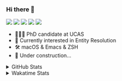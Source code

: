 ### Hi there 👋

[![](https://img.shields.io/badge/-Email-325180?logo=maildotru&logoColor=white&style=flat-square)](mailto:hi@wang.tianshu.me)
[![](https://img.shields.io/badge/-GitHub-black?logo=GitHub&style=flat-square)](https://github.com/tshu-w)
[![](https://img.shields.io/badge/-Telegram-26a5e4?labelColor=fafafa&logo=telegram&style=flat-square)](https://t.me/tshu_w) 
[![](https://img.shields.io/badge/-Twitter-1da1f2?logo=Twitter&logoColor=white&style=flat-square)](https://twitter.com/tshu_w)
[![](https://komarev.com/ghpvc/?username=tshu-w&color=blueviolet&style=flat-square)]()



- 🧑🏻‍🎓 PhD candidate at UCAS
- 🔭 Currently interested in Entity Resolution
- 🛠 macOS & Emacs & ZSH
- 🚧 Under construction...

<details>

<summary>GitHub Stats</summary>

![Tianshu's GitHub stats](https://github-readme-stats.vercel.app/api?username=tshu-w&show_icons=true&theme=buefy&count_private=true)
  
</details>


<details>
  <summary>Wakatime Stats</summary>

  Currently, files accessed by tramp cannot be tracked by wakatime, see https://github.com/wakatime/wakatime-mode/issues/27
  <br>
  
<!--START_SECTION:waka-->
![Code Time](http://img.shields.io/badge/Code%20Time-5%2C957%20hrs%203%20mins-blue)

**I'm an Early 🐤** 

```text
🌞 Morning    70 commits     ████░░░░░░░░░░░░░░░░░░░░░   16.2% 
🌆 Daytime    205 commits    ███████████░░░░░░░░░░░░░░   47.45% 
🌃 Evening    150 commits    ████████░░░░░░░░░░░░░░░░░   34.72% 
🌙 Night      7 commits      ░░░░░░░░░░░░░░░░░░░░░░░░░   1.62%

```
📅 **I'm Most Productive on Tuesday** 

```text
Monday       65 commits     ███░░░░░░░░░░░░░░░░░░░░░░   15.05% 
Tuesday      154 commits    █████████░░░░░░░░░░░░░░░░   35.65% 
Wednesday    52 commits     ███░░░░░░░░░░░░░░░░░░░░░░   12.04% 
Thursday     31 commits     █░░░░░░░░░░░░░░░░░░░░░░░░   7.18% 
Friday       52 commits     ███░░░░░░░░░░░░░░░░░░░░░░   12.04% 
Saturday     54 commits     ███░░░░░░░░░░░░░░░░░░░░░░   12.5% 
Sunday       24 commits     █░░░░░░░░░░░░░░░░░░░░░░░░   5.56%

```


📊 **This Week I Spent My Time On** 

```text
💬 Programming Languages: 
sh                       20 hrs 17 mins      █████████████████████████   100.0%

🔥 Editors: 
Zsh                      20 hrs 17 mins      █████████████████████████   100.0%

🐱‍💻 Projects: 
universal-blocker        12 hrs 36 mins      ███████████████░░░░░░░░░░   62.08% 
Terminal                 5 hrs 51 mins       ███████░░░░░░░░░░░░░░░░░░   28.87% 
Dash-User-Contributions  1 hr 17 mins        █░░░░░░░░░░░░░░░░░░░░░░░░   6.35% 
lightning                17 mins             ░░░░░░░░░░░░░░░░░░░░░░░░░   1.44% 
lightning-template       12 mins             ░░░░░░░░░░░░░░░░░░░░░░░░░   1.05%

💻 Operating System: 
Linux                    13 hrs 42 mins      █████████████████░░░░░░░░   67.55% 
Mac                      6 hrs 35 mins       ████████░░░░░░░░░░░░░░░░░   32.45%

```

**I Mostly Code in Python** 

```text
Python                   11 repos            ████████████░░░░░░░░░░░░░   50.0% 
HTML                     2 repos             ██░░░░░░░░░░░░░░░░░░░░░░░   9.09% 
Emacs Lisp               2 repos             ██░░░░░░░░░░░░░░░░░░░░░░░   9.09% 
JavaScript               2 repos             ██░░░░░░░░░░░░░░░░░░░░░░░   9.09% 
TeX                      2 repos             ██░░░░░░░░░░░░░░░░░░░░░░░   9.09%

```



 Last Updated on 10/09/2022 08:06:22 UTC
<!--END_SECTION:waka-->
</details>
